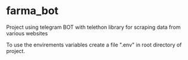 # farma_bot
Project using telegram BOT with telethon library for scraping data from various websites

To use the envirements variables create a file ".env" in root directory of project.
